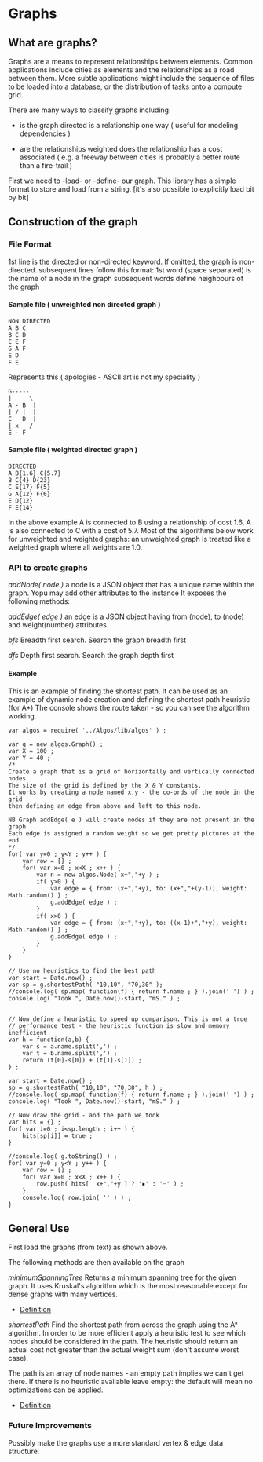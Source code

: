 

# Graphs

## What are graphs?

Graphs are a means to represent relationships between elements. Common applications include cities as
elements and the relationships as a road between them. More subtle applications might include the
sequence of files to be loaded into a database, or the distribution of tasks onto a compute grid. 

There are many ways to classify graphs including:
- is the graph directed
	is a relationship one way ( useful for modeling dependencies )
	
- are the relationships weighted
	does the relationship has a cost associated ( e.g. a freeway between cities is probably a better route than a fire-trail )  

First we need to -load- or -define- our graph. This library has a simple format to store and load
from a string. [it's also possible to explicitly load bit by bit]

## Construction of the graph

### File Format
1st line is the directed or non-directed keyword. If omitted, the graph is non-directed.
subsequent lines follow this format:
1st word (space separated) is the name of a node in the graph
subsequent words define neighbours of the graph

#### Sample file ( unweighted non directed graph )
```
NON DIRECTED
A B C
B C D
C E F
G A F
E D
F E
```
Represents this ( apologies - ASCII art is not my speciality )
```	
G-----
|     \
A - B  |
| / |  |
C   D  |
| x   /
E - F
```

#### Sample file ( weighted directed graph )
```
DIRECTED
A B{1.6} C{5.7}
B C{4} D{23}
C E{17} F{5}
G A{12} F{6}
E D{12}
F E{14}
```

In the above example A is connected to B using a relationship of cost 1.6, A is also 
connected to C with a cost of 5.7.
Most of the algorithms below work for unweighted and weighted graphs: an unweighted 
graph is treated like a weighted graph where all weights are 1.0.
 
### API to create graphs

*addNode( node )*
a node is a JSON object that has a unique name within the graph. Yopu may add other attributes
to the instance
It exposes the following methods:

*addEdge( edge )*
an edge is a JSON object having from (node), to (node) and weight(number) attributes
 
*bfs*
Breadth first search. Search the graph breadth first  

*dfs*
Depth first search. Search the graph depth first
 

#### Example


This is an example of finding the shortest path. It can be used
as an example of dynamic node creation and defining the shortest path heuristic (for A*)
The console shows the route taken - so you can see the algorithm working.

```
var algos = require( '../Algos/lib/algos' ) ;

var g = new algos.Graph() ;
var X = 100 ;
var Y = 40 ;
/*
Create a graph that is a grid of horizontally and vertically connected nodes
The size of the grid is defined by the X & Y constants.
It works by creating a node named x,y - the co-ords of the node in the grid
then defining an edge from above and left to this node.

NB Graph.addEdge( e ) will create nodes if they are not present in the graph
Each edge is assigned a random weight so we get pretty pictures at the end
*/
for( var y=0 ; y<Y ; y++ ) {
	var row = [] ;
	for( var x=0 ; x<X ; x++ ) {
		var n = new algos.Node( x+","+y ) ;
		if( y>0 ) {
			var edge = { from: (x+","+y), to: (x+","+(y-1)), weight: Math.random() } ;
			g.addEdge( edge ) ;
		}
		if( x>0 ) {
			var edge = { from: (x+","+y), to: ((x-1)+","+y), weight: Math.random() } ;
			g.addEdge( edge ) ;
		}
	}	 
}

// Use no heuristics to find the best path
var start = Date.now() ;
var sp = g.shortestPath( "10,10", "70,30" );
//console.log( sp.map( function(f) { return f.name ; } ).join(' ') ) ;
console.log( "Took ", Date.now()-start, "mS." ) ;


// Now define a heuristic to speed up comparison. This is not a true
// performance test - the heuristic function is slow and memory inefficient
var h = function(a,b) { 
	var s = a.name.split(',') ;
	var t = b.name.split(',') ;
	return (t[0]-s[0]) + (t[1]-s[1]) ;  
} ;

var start = Date.now() ;
sp = g.shortestPath( "10,10", "70,30", h ) ;
//console.log( sp.map( function(f) { return f.name ; } ).join(' ') ) ;
console.log( "Took ", Date.now()-start, "mS." ) ;

// Now draw the grid - and the path we took
var hits = {} ;
for( var i=0 ; i<sp.length ; i++ ) {
	hits[sp[i]] = true ;
}

//console.log( g.toString() ) ;
for( var y=0 ; y<Y ; y++ ) {
	var row = [] ;
	for( var x=0 ; x<X ; x++ ) {
		row.push( hits[  x+","+y ] ? '▪' : '┄' ) ;
	}	
	console.log( row.join( '' ) ) ;
}

```

## General Use

First load the graphs (from text) as shown above.

The following methods are then available on the graph

*minimumSpanningTree*
Returns a minimum spanning tree for the given graph.
It uses Kruskal's algorithm which is the most reasonable
except for dense graphs with many vertices.

- [Definition](https://en.wikipedia.org/wiki/Minimum_spanning_tree)

*shortestPath*
Find the shortest path from across the graph using the A* algorithm. In order to be more
efficient apply a heuristic test to see which nodes should be considered in the path. The 
heuristic should return an actual cost not greater than the actual weight sum (don't 
assume worst case). 

The path is an array of node names - an empty path implies we can't get there. 
If there is no heuristic available leave empty: the default will mean no optimizations can be applied.

- [Definition](https://en.wikipedia.org/wiki/Shortest_path_problem)


### Future Improvements

Possibly make the graphs use a more standard vertex & edge data structure.

